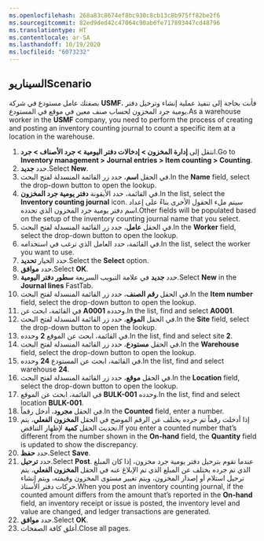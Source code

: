 ```yaml
---
ms.openlocfilehash: 268a83c8674ef8bc930c8cb13c8b975ff82be2f6
ms.sourcegitcommit: 82ed9ded42c47064c90ab6fe717893447cd48796
ms.translationtype: HT
ms.contentlocale: ar-SA
ms.lasthandoff: 10/19/2020
ms.locfileid: "6073232"
---
```

## <a name="scenario"></a><span data-ttu-id="30cfc-101">السيناريو</span><span class="sxs-lookup"><span data-stu-id="30cfc-101">Scenario</span></span>
<span data-ttu-id="30cfc-102">بصفتك عامل مستودع في شركة **USMF**، فأنت بحاجة إلى تنفيذ عملية إنشاء وترحيل دفتر يومية جرد المخزون لحساب صنف معين في موقع في المستودع.</span><span class="sxs-lookup"><span data-stu-id="30cfc-102">As a warehouse worker in the **USMF** company, you need to perform the process of creating and posting an inventory counting journal to count a specific item at a location in the warehouse.</span></span> 

1.  <span data-ttu-id="30cfc-103">انتقل إلى **إدارة المخزون > إدخالات دفتر اليومية > جرد الأصناف > جرد**.</span><span class="sxs-lookup"><span data-stu-id="30cfc-103">Go to **Inventory management > Journal entries > Item counting > Counting**.</span></span>
2.  <span data-ttu-id="30cfc-104">حدد **جديد‏‎**.</span><span class="sxs-lookup"><span data-stu-id="30cfc-104">Select **New**.</span></span>
3.  <span data-ttu-id="30cfc-105">في الحقل **اسم**، حدد زر القائمة المنسدلة لفتح البحث.</span><span class="sxs-lookup"><span data-stu-id="30cfc-105">In the **Name** field, select the drop-down button to open the lookup.</span></span>
4.  <span data-ttu-id="30cfc-106">في القائمة، حدد الأيقونة **دفتر يومية جرد المخزون**.</span><span class="sxs-lookup"><span data-stu-id="30cfc-106">In the list, select the **Inventory counting journal** icon.</span></span> <span data-ttu-id="30cfc-107">سيتم ملء الحقول الأخرى بناءً على إعداد اسم دفتر يومية جرد المخزون الذي تحدده.</span><span class="sxs-lookup"><span data-stu-id="30cfc-107">Other fields will be populated based on the setup of the inventory counting journal name that you select.</span></span>
5.  <span data-ttu-id="30cfc-108">في الحقل **عامل**، حدد زر القائمة المنسدلة لفتح البحث.</span><span class="sxs-lookup"><span data-stu-id="30cfc-108">In the **Worker** field, select the drop-down button to open the lookup.</span></span>
6.  <span data-ttu-id="30cfc-109">في القائمة، حدد العامل الذي ترغب في استخدامه.</span><span class="sxs-lookup"><span data-stu-id="30cfc-109">In the list, select the worker you want to use.</span></span>
7.  <span data-ttu-id="30cfc-110">حدد الخيار **تحديد**.</span><span class="sxs-lookup"><span data-stu-id="30cfc-110">Select the **Select** option.</span></span>
8.  <span data-ttu-id="30cfc-111">حدد **موافق**.</span><span class="sxs-lookup"><span data-stu-id="30cfc-111">Select **OK**.</span></span>
9.  <span data-ttu-id="30cfc-112">حدد **جديد** في علامة التبويب السريعة **سطور دفتر اليومية**.</span><span class="sxs-lookup"><span data-stu-id="30cfc-112">Select **New** in the **Journal lines** FastTab.</span></span>
10. <span data-ttu-id="30cfc-113">في الحقل **رقم الصنف**، حدد زر القائمة المنسدلة لفتح البحث.</span><span class="sxs-lookup"><span data-stu-id="30cfc-113">In the **Item number** field, select the drop-down button to open the lookup.</span></span>
11. <span data-ttu-id="30cfc-114">في القائمة، ابحث عن **A0001** وحدده.</span><span class="sxs-lookup"><span data-stu-id="30cfc-114">In the list, find and select **A0001**.</span></span>
12. <span data-ttu-id="30cfc-115">في الحقل **الموقع**، حدد زر القائمة المنسدلة لفتح البحث.</span><span class="sxs-lookup"><span data-stu-id="30cfc-115">In the **Site** field, select the drop-down button to open the lookup.</span></span>
13. <span data-ttu-id="30cfc-116">في القائمة، ابحث عن الموقع **2** وحدده.</span><span class="sxs-lookup"><span data-stu-id="30cfc-116">In the list, find and select site **2**.</span></span>
14. <span data-ttu-id="30cfc-117">في الحقل **مستودع**، حدد زر القائمة المنسدلة لفتح البحث.</span><span class="sxs-lookup"><span data-stu-id="30cfc-117">In the **Warehouse** field, select the drop-down button to open the lookup.</span></span>
15. <span data-ttu-id="30cfc-118">في القائمة، ابحث عن المستودع **24** وحدده.</span><span class="sxs-lookup"><span data-stu-id="30cfc-118">In the list, find and select warehouse **24**.</span></span>
16. <span data-ttu-id="30cfc-119">في الحقل **موقع**، حدد زر القائمة المنسدلة لفتح البحث.</span><span class="sxs-lookup"><span data-stu-id="30cfc-119">In the **Location** field, select the drop-down button to open the lookup.</span></span>
17. <span data-ttu-id="30cfc-120">في القائمة، ابحث عن الموقع **BULK-001** وحدده.</span><span class="sxs-lookup"><span data-stu-id="30cfc-120">In the list, find and select location **BULK-001**.</span></span>
18. <span data-ttu-id="30cfc-121">في الحقل **مجرود**، أدخل رقماً.</span><span class="sxs-lookup"><span data-stu-id="30cfc-121">In the **Counted** field, enter a number.</span></span>
19. <span data-ttu-id="30cfc-122">إذا أدخلت رقماً تم جرده يختلف عن الرقم الموضح في الحقل **المخزون الفعلي**، يتم تحديث الحقل **كمية** لإظهار التناقض.</span><span class="sxs-lookup"><span data-stu-id="30cfc-122">If you enter a counted number that’s different from the number shown in the **On-hand** field, the **Quantity** field is updated to show the discrepancy.</span></span>
20. <span data-ttu-id="30cfc-123">حدد **حفظ**.</span><span class="sxs-lookup"><span data-stu-id="30cfc-123">Select **Save**.</span></span>
21. <span data-ttu-id="30cfc-124">حدد **ترحيل**.</span><span class="sxs-lookup"><span data-stu-id="30cfc-124">Select **Post**.</span></span> <span data-ttu-id="30cfc-125">عندما تقوم بترحيل دفتر يومية جرد مخزون، إذا كان المبلغ الذي تم جرده يختلف عن المبلغ الذي تم الإبلاغ عنه في الحقل **المخزون الفعلي**، يتم ترحيل استلام أو إصدار المخزون، ويتم تغيير مستوى المخزون وقيمته، ويتم إنشاء حركات دفتر الأستاذ.</span><span class="sxs-lookup"><span data-stu-id="30cfc-125">When you post an inventory counting journal, if the counted amount differs from the amount that’s reported in the **On-hand** field, an inventory receipt or issue is posted, the inventory level and value are changed, and ledger transactions are generated.</span></span>
22. <span data-ttu-id="30cfc-126">حدد **موافق**.</span><span class="sxs-lookup"><span data-stu-id="30cfc-126">Select **OK**.</span></span>
23. <span data-ttu-id="30cfc-127">أغلق كافة الصفحات.</span><span class="sxs-lookup"><span data-stu-id="30cfc-127">Close all pages.</span></span>

